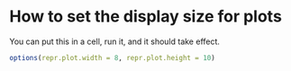 # How to set the display size for plots
You can put this in a cell, run it, and it should take effect. 
```R
options(repr.plot.width = 8, repr.plot.height = 10)
```


